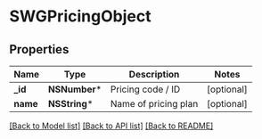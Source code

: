# SWGPricingObject

## Properties
Name | Type | Description | Notes
------------ | ------------- | ------------- | -------------
**_id** | **NSNumber*** | Pricing code / ID | [optional] 
**name** | **NSString*** | Name of pricing plan | [optional] 

[[Back to Model list]](../README.md#documentation-for-models) [[Back to API list]](../README.md#documentation-for-api-endpoints) [[Back to README]](../README.md)



